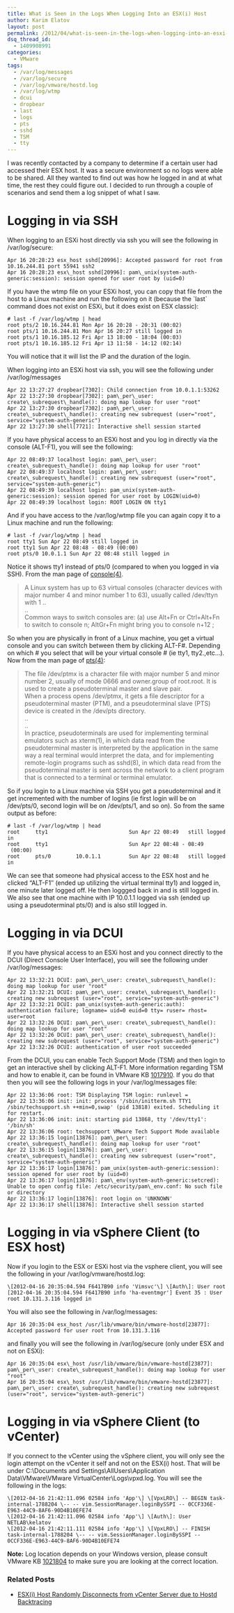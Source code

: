 ```yaml
---
title: What is Seen in the Logs When Logging Into an ESX(i) Host
author: Karim Elatov
layout: post
permalink: /2012/04/what-is-seen-in-the-logs-when-logging-into-an-esxi-host/
dsq_thread_id:
  - 1409908991
categories:
  - VMware
tags:
  - /var/log/messages
  - /var/log/secure
  - /var/log/vmware/hostd.log
  - /var/log/wtmp
  - dcui
  - dropbear
  - last
  - logs
  - pts
  - sshd
  - TSM
  - tty
---
```

I was recently contacted by a company to determine if a certain user had accessed their ESX host. It was a secure environment so no logs were able to be shared. All they wanted to find out was how he logged in and at what time, the rest they could figure out. I decided to run through a couple of scenarios and send them a log snippet of what I saw.

# Logging in via SSH

When logging to an ESXi host directly via ssh you will see the following in /var/log/secure:

	  
	Apr 16 20:28:23 esx_host sshd[20996]: Accepted password for root from 10.16.244.81 port 55941 ssh2  
	Apr 16 20:28:23 esx\_host sshd[20996]: pam\_unix(system-auth-generic:session): session opened for user root by (uid=0)  
	

If you have the wtmp file on your ESXi host, you can copy that file from the host to a Linux machine and run the following on it (because the \`last\` command does not exist on ESXi, but it does exist on ESX classic):

	  
	# last -f /var/log/wtmp | head  
	root pts/2 10.16.244.81 Mon Apr 16 20:28 - 20:31 (00:02)  
	root pts/1 10.16.244.81 Mon Apr 16 20:27 still logged in  
	root pts/1 10.16.185.12 Fri Apr 13 18:00 - 18:04 (00:03)  
	root pts/1 10.16.185.12 Fri Apr 13 11:58 - 14:12 (02:14)  
	

You will notice that it will list the IP and the duration of the login.

When logging into an ESXi host via ssh, you will see the following under /var/log/messages

	  
	Apr 22 13:27:27 dropbear[7302]: Child connection from 10.0.1.1:53262  
	Apr 22 13:27:30 dropbear[7302]: pam\_per\_user: create\_subrequest\_handle(): doing map lookup for user "root"  
	Apr 22 13:27:30 dropbear[7302]: pam\_per\_user: create\_subrequest\_handle(): creating new subrequest (user="root", service="system-auth-generic")  
	Apr 22 13:27:30 shell[7721]: Interactive shell session started  
	

If you have physical access to an ESXi host and you log in directly via the console (ALT-F1), you will see the following:

	  
	Apr 22 08:49:37 localhost login: pam\_per\_user: create\_subrequest\_handle(): doing map lookup for user "root"  
	Apr 22 08:49:37 localhost login: pam\_per\_user: create\_subrequest\_handle(): creating new subrequest (user="root", service="system-auth-generic")  
	Apr 22 08:49:39 localhost login: pam_unix(system-auth-generic:session): session opened for user root by LOGIN(uid=0)  
	Apr 22 08:49:39 localhost login: ROOT LOGIN ON tty1  
	

And if you have access to the /var/log/wtmp file you can again copy it to a Linux machine and run the following:

	  
	# last -f /var/log/wtmp | head  
	root tty1 Sun Apr 22 08:49 still logged in  
	root tty1 Sun Apr 22 08:48 - 08:49 (00:00)  
	root pts/0 10.0.1.1 Sun Apr 22 08:48 still logged in  
	

Notice it shows tty1 instead of pts/0 (compared to when you logged in via SSH). From the man page of <a href="http://linux.die.net/man/4/console" onclick="javascript:_gaq.push(['_trackEvent','outbound-article','http://linux.die.net/man/4/console']);">console(4)</a>.

> A Linux system has up to 63 virtual consoles (character devices with major number 4 and minor number 1 to 63), usually called /dev/ttyn with 1 ..  
> ..  
> Common ways to switch consoles are: (a) use Alt+Fn or Ctrl+Alt+Fn to switch to console n; AltGr+Fn might bring you to console n+12 ;

So when you are physically in front of a Linux machine, you get a virtual console and you can switch between them by clicking ALT-F#. Depending on which # you select that will be your virtual console # (ie tty1, tty2.,etc&#8230;). Now from the man page of <a href="http://linux.die.net/man/4/pts" onclick="javascript:_gaq.push(['_trackEvent','outbound-article','http://linux.die.net/man/4/pts']);">pts(4)</a>:

> The file /dev/ptmx is a character file with major number 5 and minor number 2, usually of mode 0666 and owner.group of root.root. It is used to create a pseudoterminal master and slave pair.  
> When a process opens /dev/ptmx, it gets a file descriptor for a pseudoterminal master (PTM), and a pseudoterminal slave (PTS) device is created in the /dev/pts directory.  
> ..  
> ..  
> In practice, pseudoterminals are used for implementing terminal emulators such as xterm(1), in which data read from the pseudoterminal master is interpreted by the application in the same way a real terminal would interpret the data, and for implementing remote-login programs such as sshd(8), in which data read from the pseudoterminal master is sent across the network to a client program that is connected to a terminal or terminal emulator.

So if you login to a Linux machine via SSH you get a pseudoterminal and it get incremented with the number of logins (ie first login will be on /dev/pts/0, second login will be on /dev/pts/1, and so on). So from the same output as before:

	  
	# last -f /var/log/wtmp | head  
	root     tty1                          Sun Apr 22 08:49   still logged in  
	root     tty1                          Sun Apr 22 08:48 - 08:49  (00:00)  
	root     pts/0        10.0.1.1         Sun Apr 22 08:48   still logged in  
	

We can see that someone had physical access to the ESX host and he clicked &#8220;ALT-F1&#8243; (ended up utilizing the virtual terminal tty1) and logged in, one minute later logged off. He then loggged back in and is still logged in. We also see that one machine with IP 10.0.1.1 logged via ssh (ended up using a pseudoterminal pts/0) and is also still logged in.

# Logging in via DCUI

If you have physical access to an ESXi host and you connect directly to the DCUI (Direct Console User Interface), you will see the following under /var/log/messages:

	  
	Apr 22 13:32:21 DCUI: pam\_per\_user: create\_subrequest\_handle(): doing map lookup for user "root"  
	Apr 22 13:32:21 DCUI: pam\_per\_user: create\_subrequest\_handle(): creating new subrequest (user="root", service="system-auth-generic")  
	Apr 22 13:32:21 DCUI: pam_unix(system-auth-generic:auth): authentication failure; logname= uid=0 euid=0 tty= ruser= rhost= user=root  
	Apr 22 13:32:26 DCUI: pam\_per\_user: create\_subrequest\_handle(): doing map lookup for user "root"  
	Apr 22 13:32:26 DCUI: pam\_per\_user: create\_subrequest\_handle(): creating new subrequest (user="root", service="system-auth-generic")  
	Apr 22 13:32:26 DCUI: authentication of user root succeeded  
	

From the DCUI, you can enable Tech Support Mode (TSM) and then login to get an interactive shell by clicking ALT-F1. More information regarding TSM and how to enable it, can be found in VMware KB <a href="http://kb.vmware.com/kb/1017910" onclick="javascript:_gaq.push(['_trackEvent','outbound-article','http://kb.vmware.com/kb/1017910']);">1017910</a>. If you do that then you will see the following logs in your /var/log/messages file:

	  
	Apr 22 13:36:06 root: TSM Displaying TSM login: runlevel =  
	Apr 22 13:36:06 init: init: process '/sbin/initterm.sh TTY1 /sbin/techsupport.sh ++min=0,swap' (pid 13818) exited. Scheduling it for restart.  
	Apr 22 13:36:06 init: init: starting pid 13868, tty '/dev/tty1': '/bin/sh'  
	Apr 22 13:36:06 root: techsupport VMware Tech Support Mode available  
	Apr 22 13:36:15 login[13876]: pam\_per\_user: create\_subrequest\_handle(): doing map lookup for user "root"  
	Apr 22 13:36:15 login[13876]: pam\_per\_user: create\_subrequest\_handle(): creating new subrequest (user="root", service="system-auth-generic")  
	Apr 22 13:36:17 login[13876]: pam_unix(system-auth-generic:session): session opened for user root by (uid=0)  
	Apr 22 13:36:17 login[13876]: pam\_env(system-auth-generic:setcred): Unable to open config file: /etc/security/pam\_env.conf: No such file or directory  
	Apr 22 13:36:17 login[13876]: root login on 'UNKNOWN'  
	Apr 22 13:36:17 shell[13876]: Interactive shell session started  
	

# Logging in via vSphere Client (to ESX host)

Now if you login to the ESX or ESXi host via the vsphere client, you will see the following in your /var/log/vmware/hostd.log:

	  
	\[2012-04-16 20:35:04.594 F6417B90 info 'Vimsvc'\] \[Auth\]: User root  
	[2012-04-16 20:35:04.594 F6417B90 info 'ha-eventmgr'] Event 35 : User root 10.131.3.116 logged in  
	

You will also see the following in /var/log/messages:

	  
	Apr 16 20:35:04 esx_host /usr/lib/vmware/bin/vmware-hostd[23877]: Accepted password for user root from 10.131.3.116  
	

and finally you will see the following in /var/log/secure (only under ESX and not on ESXi):

	  
	Apr 16 20:35:04 esx\_host /usr/lib/vmware/bin/vmware-hostd[23877]: pam\_per\_user: create\_subrequest_handle(): doing map lookup for user "root"  
	Apr 16 20:35:04 esx\_host /usr/lib/vmware/bin/vmware-hostd[23877]: pam\_per\_user: create\_subrequest_handle(): creating new subrequest (user="root", service="system-auth-generic")  
	

# Logging in via vSphere Client (to vCenter)

If you connect to the vCenter using the vSphere client, you will only see the login attempt on the vCenter it self and not on the ESX(i) host. That will be under C:\Documents and Settings\AllUsers\Application Data\VMware\VMware VirtualCenter\Logs\vpxd.log. You will see the following in the logs:

	  
	\[2012-04-16 21:42:11.096 02584 info 'App'\] \[VpxLRO\] -- BEGIN task-internal-1788204 \-- -- vim.SessionManager.loginBySSPI -- 0CCF336E-E963-44C9-8AF6-90D4B10EFE74  
	\[2012-04-16 21:42:11.096 02584 info 'App'\] \[Auth\]: User NETLAB\kelatov  
	\[2012-04-16 21:42:11.111 02584 info 'App'\] \[VpxLRO\] -- FINISH task-internal-1788204 \-- -- vim.SessionManager.loginBySSPI -- 0CCF336E-E963-44C9-8AF6-90D4B10EFE74  
	

**Note:** Log location depends on your Windows version, please consult VMware KB <a href="http://kb.vmware.com/kb/1021804" onclick="javascript:_gaq.push(['_trackEvent','outbound-article','http://kb.vmware.com/kb/1021804']);">1021804</a> to make sure you are looking at the correct location.

<div class="SPOSTARBUST-Related-Posts">
  <H3>
    Related Posts
  </H3>
  
  <ul class="entry-meta">
    <li class="SPOSTARBUST-Related-Post">
      <a title="ESX(i) Host  Randomly Disconnects from vCenter Server due to Hostd Backtracing" href="http://virtuallyhyper.com/2012/10/esxi-host-randomly-disconnects-from-vcenter-server-due-to-hostd-back-tracing/" onclick="javascript:_gaq.push(['_trackEvent','outbound-article','http://virtuallyhyper.com/2012/10/esxi-host-randomly-disconnects-from-vcenter-server-due-to-hostd-back-tracing/']);" rel="bookmark">ESX(i) Host Randomly Disconnects from vCenter Server due to Hostd Backtracing</a>
    </li>
  </ul>
</div>

<p class="wp-flattr-button">
  <a class="FlattrButton" style="display:none;" href="http://virtuallyhyper.com/2012/04/what-is-seen-in-the-logs-when-logging-into-an-esxi-host/" title=" What is Seen in the Logs When Logging Into an ESX(i) Host" rev="flattr;uid:virtuallyhyper;language:en_GB;category:text;tags:/var/log/messages,/var/log/secure,/var/log/vmware/hostd.log,/var/log/wtmp,dcui,dropbear,last,logs,pts,sshd,TSM,tty,blog;button:compact;">At random times, I would see the following messages from my SNMP Server regarding my ESX(i) hosts: Time of Event: 10/4/2012 3:05:37 AM Source Machine Name: SNMP_Server Object Name: SNMP:...</a>
</p>